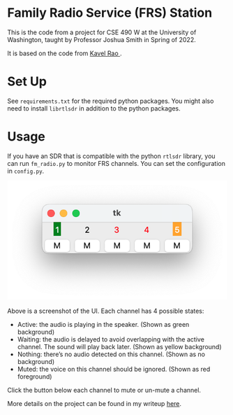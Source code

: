 # Family Radio Service (FRS) Station

This is the code from a project for CSE 490 W at the University of Washington, taught by Professor Joshua Smith in Spring of 2022.

It is based on the code from [Kavel Rao ](https://github.com/kavelrao/fm-streaming).

# Set Up

See `requirements.txt` for the required python packages. You might also need to install `librtlsdr` in addition to the python packages.

# Usage

If you have an SDR that is compatible with the python `rtlsdr` library, you can run `fm_radio.py` to monitor FRS channels. You can set the configuration in `config.py`.

![](screenshot.png)

Above is a screenshot of the UI. Each channel has 4 possible states:

* Active: the audio is playing in the speaker. (Shown as green background)
* Waiting: the audio is delayed to avoid overlapping with the active channel. The sound will play back later. (Shown as yellow background)
* Nothing: there’s no audio detected on this channel. (Shown as no background)
* Muted: the voice on this channel should be ignored. (Shown as red foreground)

Click the button below each channel to mute or un-mute a channel.

More details on the project can be found in my writeup [here](final_report.pdf).
